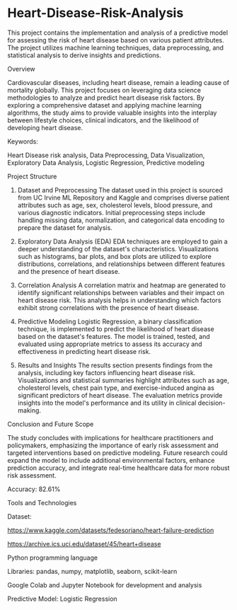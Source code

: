 # Heart-Disease-Risk-Analysis
This project contains the implementation and analysis of a predictive model for assessing the risk of heart disease based on various patient attributes. The project utilizes machine learning techniques, data preprocessing, and statistical analysis to derive insights and predictions.


Overview

Cardiovascular diseases, including heart disease, remain a leading cause of mortality globally. This project focuses on leveraging data science methodologies to analyze and predict heart disease risk factors. By exploring a comprehensive dataset and applying machine learning algorithms, the study aims to provide valuable insights into the interplay between lifestyle choices, clinical indicators, and the likelihood of developing heart disease.

Keywords:

Heart Disease risk analysis, Data Preprocessing, Data Visualization, Exploratory Data Analysis, Logistic Regression, Predictive modeling


Project Structure

1. Dataset and Preprocessing
The dataset used in this project is sourced from UC Irvine ML Repository and Kaggle and comprises diverse patient attributes such as age, sex, cholesterol levels, blood pressure, and various diagnostic indicators. Initial preprocessing steps include handling missing data, normalization, and categorical data encoding to prepare the dataset for analysis.

2. Exploratory Data Analysis (EDA)
EDA techniques are employed to gain a deeper understanding of the dataset's characteristics. Visualizations such as histograms, bar plots, and box plots are utilized to explore distributions, correlations, and relationships between different features and the presence of heart disease.

3. Correlation Analysis
A correlation matrix and heatmap are generated to identify significant relationships between variables and their impact on heart disease risk. This analysis helps in understanding which factors exhibit strong correlations with the presence of heart disease.

4. Predictive Modeling
Logistic Regression, a binary classification technique, is implemented to predict the likelihood of heart disease based on the dataset's features. The model is trained, tested, and evaluated using appropriate metrics to assess its accuracy and effectiveness in predicting heart disease risk.

5. Results and Insights
The results section presents findings from the analysis, including key factors influencing heart disease risk. Visualizations and statistical summaries highlight attributes such as age, cholesterol levels, chest pain type, and exercise-induced angina as significant predictors of heart disease. The evaluation metrics provide insights into the model's performance and its utility in clinical decision-making.


Conclusion and Future Scope

The study concludes with implications for healthcare practitioners and policymakers, emphasizing the importance of early risk assessment and targeted interventions based on predictive modeling. Future research could expand the model to include additional environmental factors, enhance prediction accuracy, and integrate real-time healthcare data for more robust risk assessment.


Accuracy: 82.61%


Tools and Technologies

Dataset: 

https://www.kaggle.com/datasets/fedesoriano/heart-failure-prediction

https://archive.ics.uci.edu/dataset/45/heart+disease

Python programming language

Libraries: pandas, numpy, matplotlib, seaborn, scikit-learn

Google Colab and Jupyter Notebook for development and analysis

Predictive Model: Logistic Regression
